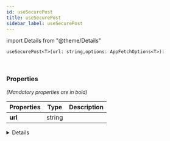 ```yaml
---
id: useSecurePost
title: useSecurePost
sidebar_label: useSecurePost
---
```


import Details from "@theme/Details"


```tsx
useSecurePost<T>(url: string,options: AppFetchOptions<T>): 
```
<br/>



### Properties

<font size="2"><i>(Mandatory properties are in bold)</i></font>

| Properties | Type | Description |
| --------- | ---- | ----------- |
| **url** | string |  |


<Details summary={<summary><b>Additional properties for advanced use cases</b></summary>}><div>

| Properties | Type | Description |
| --------- | ---- | ----------- |
| options | [AppFetchOptions](/framework-api/interfaces/AppFetchOptions.md)<T\> |  |


</div></Details>